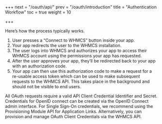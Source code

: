 +++
next = "/oauth/api/"
prev = "/oauth/introduction"
title = "Authentication Workflow"
toc = true
weight = 10

+++

Here’s how the process typically works.

1. User presses a “Connect to WHMCS” button inside your app.
2. Your app redirects the user to the WHMCS installation.
3. The user logs into WHMCS and authorizes your app to access their WHMCS account using the permissions your app has requested.
4. After the user approves your app, they’ll be redirected back to your app with an authorization code.
5. Your app can then use this authorization code to make a request for a re-usable access token which can be used to make subsequent requests to the WHMCS API. This takes place in the background and should not be visible to end users.

All OAuth requests require a valid API Client Credential Identifier and Secret. Credentials for OpenID connect can be created via the OpenID Connect admin interface. For Single Sign-On credentials, we recommend using the Provisioning Module API for Application Links. Alternatively, you can provision and manage OAuth Client Credentials via the WHMCS API.
